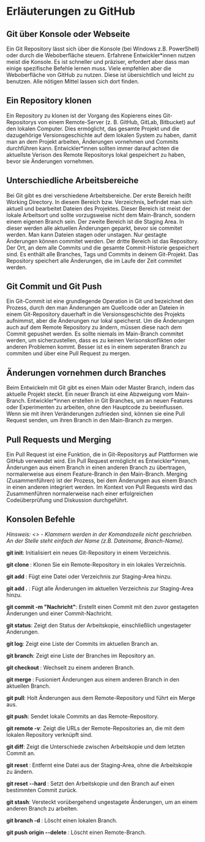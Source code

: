 # Erläuterungen zu GitHub

## Git über Konsole oder Webseite

Ein Git Repository lässt sich über die Konsole (bei Windows z.B. PowerShell)
oder durch die Weboberfläche steuern. Erfahrene Entwickler*innen nutzen meist
die Konsole. Es ist schneller und präziser, erfordert aber dass man einige
spezifische Befehle lernen muss. Viele empfehlen aber die Weboberfläche von
GitHub zu nutzen. Diese ist übersichtlich und leicht zu benutzen. Alle nötigen
Mittel lassen sich dort finden.

## Ein Repository klonen

Ein Repository zu klonen ist der Vorgang des Kopierens eines Git-Repositorys
von einem Remote-Server (z. B. GitHub, GitLab, Bitbucket) auf den lokalen
Computer. Dies ermöglicht, das gesamte Projekt und die dazugehörige
Versionsgeschichte auf dem lokalen System zu haben, damit man an dem Projekt
arbeiten, Änderungen vornehmen und Commits durchführen kann. Entwickler*innen
sollten immer darauf achten die aktuellste Verison des Remote Repositorys lokal
gespeichert zu haben, bevor sie Änderungen vornehmen.

## Unterschiedliche Arbeitsbereiche

Bei Git gibt es drei verschiedene Arbeitsbereiche.
Der erste Bereich heißt Working Directory. In diesem Bereich bzw. Verzeichnis,
befindet man sich aktuell und bearbeitet Dateien des Projektes. Dieser Bereich
ist meist der lokale Arbeitsort und sollte vorzugsweise nicht dem Main-Branch,
sondern einem eigenen Branch sein.
Der zweite Bereich ist die Staging Area. In dieser werden alle aktuellen
Änderungen geparkt, bevor sie commitet werden. Man kann Dateien stagen oder
unstagen. Nur gestagte Änderungen können commitet werden.
Der dritte Bereich ist das Repository. Der Ort, an dem alle Commits und die
gesamte Commit-Historie gespeichert sind. Es enthält alle Branches, Tags und
Commits in deinem Git-Projekt. Das Repository speichert alle Änderungen, die im
Laufe der Zeit commitet werden.

## Git Commit und Git Push

Ein Git-Commit ist eine grundlegende Operation in Git und bezeichnet den
Prozess, durch den man Änderungen am Quellcode oder an Dateien in einem
Git-Repository dauerhaft in die Versionsgeschichte des Projekts aufnimmst,
aber die Änderungen nur lokal speicherst. Um die Änderungen auch auf dem
Remote Repository zu ändern, müssen diese nach dem Commit gepushet werden. Es sollte
niemals im Main-Branch commitet werden, um sicherzustellen, dass es zu
keinen Verisonskonflikten oder anderen Problemen kommt. Besser ist es in einem
seperaten Branch zu commiten und über eine Pull Request zu mergen.

## Änderungen vornehmen durch Branches

Beim Entwickeln mit Git gibt es einen Main oder Master Branch, indem das
aktuelle Projekt steckt. Ein neuer Branch ist eine Abzweigung vom Main-Branch.
Entwickler*innen erstellen in Git Branches, um an neuen Features oder Experimenten
zu arbeiten, ohne den Hauptcode zu beeinflussen. Wenn sie mit ihren
Veränderungen zufrieden sind, können sie eine Pull Request senden, um ihren
Branch in den Main-Branch zu mergen.

## Pull Requests und Merging

Ein Pull Request ist eine Funktion, die in Git-Repositorys auf Plattformen wie
GitHub verwendet wird. Ein Pull Request ermöglicht es Entwickler*innen,
Änderungen aus einem Branch in einen anderen Branch zu übertragen,
normalerweise aus einem Feature-Branch in den Main-Branch.
Merging (Zusammenführen) ist der Prozess, bei dem Änderungen aus einem Branch
in einen anderen integriert werden. Im Kontext von Pull Requests wird das
Zusammenführen normalerweise nach einer erfolgreichen Codeüberprüfung und
Diskussion durchgeführt.

## Konsolen Befehle

*Hinsweis: <> - Klammern werden in der Komandozeile nicht geschrieben. An der Stelle steht einfach der Name (z.B. Dateiname, Branch-Name).*

**git init**: Initialisiert ein neues Git-Repository in einem Verzeichnis.

**git clone <URL>**: Klonen Sie ein Remote-Repository in ein lokales Verzeichnis.

**git add <Dateiname>**: Fügt eine Datei oder Verzeichnis zur Staging-Area hinzu.

**git add .** : Fügt alle Änderungen im aktuellen Verzeichnis zur Staging-Area hinzu.

**git commit -m "Nachricht"**: Erstellt einen Commit mit den zuvor gestageten Änderungen und einer Commit-Nachricht.

**git status**: Zeigt den Status der Arbeitskopie, einschließlich ungestageter Änderungen.

**git log**: Zeigt eine Liste der Commits im aktuellen Branch an.

**git branch**: Zeigt eine Liste der Branches im Repository an.

**git checkout <Branch-Name>**: Wechselt zu einem anderen Branch.

**git merge <Branch-Name>**: Fusioniert Änderungen aus einem anderen Branch in den aktuellen Branch.

**git pull**: Holt Änderungen aus dem Remote-Repository und führt ein Merge aus.

**git push**: Sendet lokale Commits an das Remote-Repository.

**git remote -v**: Zeigt die URLs der Remote-Repositories an, die mit dem lokalen Repository verknüpft sind.

**git diff**: Zeigt die Unterschiede zwischen Arbeitskopie und dem letzten Commit an.

**git reset <Dateiname>**: Entfernt eine Datei aus der Staging-Area, ohne die Arbeitskopie zu ändern.

**git reset --hard <Commit-ID>**: Setzt den Arbeitskopie und den Branch auf einen bestimmten Commit zurück.

**git stash**: Versteckt vorübergehend ungestagete Änderungen, um an einem anderen Branch zu arbeiten.

**git branch -d <Branch-Name>**: Löscht einen lokalen Branch.

**git push origin --delete <Branch-Name>**: Löscht einen Remote-Branch.

